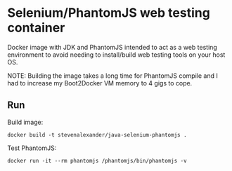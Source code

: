 # Selenium/PhantomJS web testing container

Docker image with JDK and PhantomJS intended to act as a web testing environment to avoid needing
to install/build web testing tools on your host OS.

NOTE: Building the image takes a long time for PhantomJS compile and I had to increase my Boot2Docker VM memory to 4 gigs to cope.

## Run

Build image:

```
docker build -t stevenalexander/java-selenium-phantomjs .
```

Test PhantomJS:

```
docker run -it --rm phantomjs /phantomjs/bin/phantomjs -v
```
